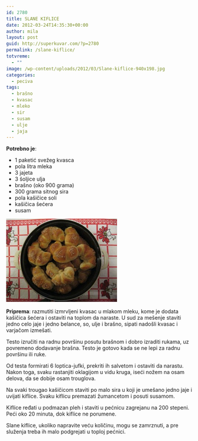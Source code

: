 ```yaml
---
id: 2780
title: SLANE KIFLICE
date: 2012-03-24T14:35:30+00:00
author: mila
layout: post
guid: http://superkuvar.com/?p=2780
permalink: /slane-kiflice/
totvreme:
  - ""
image: /wp-content/uploads/2012/03/Slane-kiflice-940x198.jpg
categories:
  - peciva
tags:
  - brašno
  - kvasac
  - mleko
  - sir
  - susam
  - ulje
  - jaja
---
```

**Potrebno je**:

  * 1 paketić svežeg kvasca
  * pola litra mleka
  * 3 jajeta
  * 3 šoljice ulja
  * brašno (oko 900 grama)
  * 300 grama sitnog sira
  * pola kašičice soli
  * kašičica šećera
  * susam

<img class="alignnone size-medium wp-image-2781" title="Slane kiflice" src="/wp-content/uploads/2012/03/Slane-kiflice-300x225.jpg" alt="" width="300" height="225" /> 

**Priprema**: razmutiti izmrvljeni kvasac u mlakom mleku, kome je dodata kašičica šećera i ostaviti na toplom da naraste. U sud za mešenje staviti jedno celo jaje i jedno belance, so, ulje i brašno, sipati nadošli kvasac i varjačom izmešati.

Testo izručiti na radnu površinu posutu brašnom i dobro izraditi rukama, uz povremeno dodavanje brašna. Testo je gotovo kada se ne lepi za radnu površinu ili ruke.

Od testa formirati 6 loptica-jufki, prekriti ih salvetom i ostaviti da narastu. Nakon toga, svaku rastanjiti oklagijom u vidu kruga, iseći nožem na osam delova, da se dobije osam trouglova.

Na svaki trougao kašičicom staviti po malo sira u koji je umešano jedno jaje i uvijati kiflice. Svaku kiflicu premazati žumancetom i posuti susamom.

Kiflice ređati u podmazan pleh i staviti u pećnicu zagrejanu na 200 stepeni. Peći oko 20 minuta, dok kiflice ne porumene.

Slane kiflice, ukoliko napravite veću količinu, mogu se zamrznuti, a pre   služenja treba ih malo podgrejati u toploj pećnici.